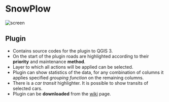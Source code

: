 # SnowPlow

![screen](https://github.com/pixelneo/SnowPlow/wiki/screen2.png)

## Plugin 
- Contains source codes for the plugin to QGIS 3.
- On the start of the plugin roads are highlighted according to their **priority** and maintenance **method**.
- Layer to which all actions will be applied can be selected.
- Plugin can show statistics of the data, for any combination of columns it applies specified *grouping function* on the remaining columns.
- There is a *car transit* highlighter. It is possible to show transits of selected cars.
- Plugin can be **downloaded** from the [wiki](https://github.com/pixelneo/SnowPlow/wiki/Releases) page.
